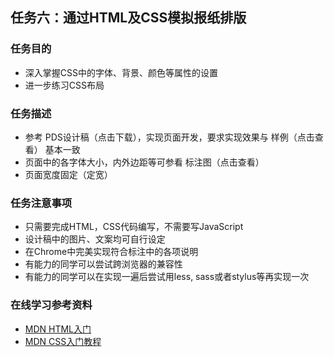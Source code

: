 ## 任务六：通过HTML及CSS模拟报纸排版
### 任务目的
- 深入掌握CSS中的字体、背景、颜色等属性的设置
- 进一步练习CSS布局
### 任务描述
- 参考 PDS设计稿（点击下载），实现页面开发，要求实现效果与 样例（点击查看） 基本一致
- 页面中的各字体大小，内外边距等可参看 标注图（点击查看）
- 页面宽度固定（定宽）
### 任务注意事项
- 只需要完成HTML，CSS代码编写，不需要写JavaScript
- 设计稿中的图片、文案均可自行设定
- 在Chrome中完美实现符合标注中的各项说明
- 有能力的同学可以尝试跨浏览器的兼容性
- 有能力的同学可以在实现一遍后尝试用less, sass或者stylus等再实现一次
### 在线学习参考资料
- [MDN HTML入门](https://developer.mozilla.org/zh-CN/docs/Web/Guide/HTML/Introduction)
- [MDN CSS入门教程](https://developer.mozilla.org/zh-CN/docs/Web/Guide/CSS/Getting_started)

